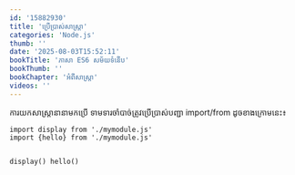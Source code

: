 ```yaml
---
id: '15882930'
title: 'ប្រើប្រាស់​សាស្ត្រា'
categories: 'Node.js'
thumb: ''
date: '2025-08-03T15:52:11'
bookTitle: 'ភាសា​ ES6 សម័យ​ទំនើប'
bookThumb: ''
bookChapter: 'អំពី​សាស្ត្រា'
videos: ''
---
```

<p>ការយកសាស្ត្រា​នានា​មក​ប្រើ​ ទាមទារ​ចាំបាច់​ត្រូវ​ប្រើប្រាស់​បញ្ជា import/from ដូច​ខាង​ក្រោម​នេះ៖</p><pre><code class="language-javascript">import display from './mymodule.js'
import {hello} from './mymodule.js'
 
display()
hello()</code></pre>